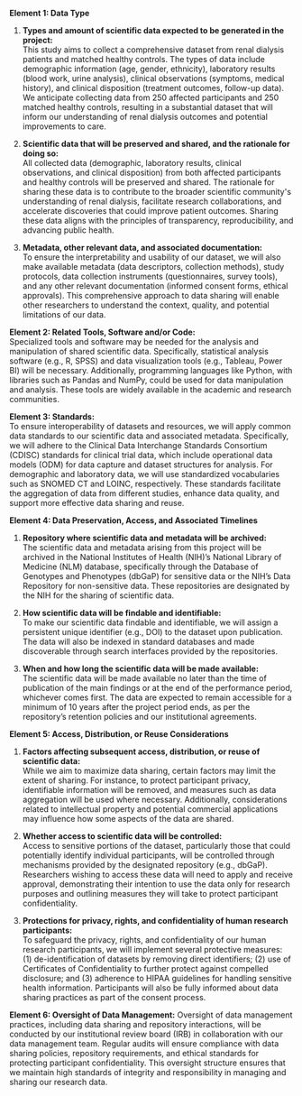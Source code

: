 **Element 1: Data Type**
1. **Types and amount of scientific data expected to be generated in the project:**   
   This study aims to collect a comprehensive dataset from renal dialysis patients and matched healthy controls. The types of data include demographic information (age, gender, ethnicity), laboratory results (blood work, urine analysis), clinical observations (symptoms, medical history), and clinical disposition (treatment outcomes, follow-up data). We anticipate collecting data from 250 affected participants and 250 matched healthy controls, resulting in a substantial dataset that will inform our understanding of renal dialysis outcomes and potential improvements to care.

2. **Scientific data that will be preserved and shared, and the rationale for doing so:**  
   All collected data (demographic, laboratory results, clinical observations, and clinical disposition) from both affected participants and healthy controls will be preserved and shared. The rationale for sharing these data is to contribute to the broader scientific community's understanding of renal dialysis, facilitate research collaborations, and accelerate discoveries that could improve patient outcomes. Sharing these data aligns with the principles of transparency, reproducibility, and advancing public health.

3. **Metadata, other relevant data, and associated documentation:**   
   To ensure the interpretability and usability of our dataset, we will also make available metadata (data descriptors, collection methods), study protocols, data collection instruments (questionnaires, survey tools), and any other relevant documentation (informed consent forms, ethical approvals). This comprehensive approach to data sharing will enable other researchers to understand the context, quality, and potential limitations of our data.

**Element 2: Related Tools, Software and/or Code:**  
Specialized tools and software may be needed for the analysis and manipulation of shared scientific data. Specifically, statistical analysis software (e.g., R, SPSS) and data visualization tools (e.g., Tableau, Power BI) will be necessary. Additionally, programming languages like Python, with libraries such as Pandas and NumPy, could be used for data manipulation and analysis. These tools are widely available in the academic and research communities.

**Element 3: Standards:**  
To ensure interoperability of datasets and resources, we will apply common data standards to our scientific data and associated metadata. Specifically, we will adhere to the Clinical Data Interchange Standards Consortium (CDISC) standards for clinical trial data, which include operational data models (ODM) for data capture and dataset structures for analysis. For demographic and laboratory data, we will use standardized vocabularies such as SNOMED CT and LOINC, respectively. These standards facilitate the aggregation of data from different studies, enhance data quality, and support more effective data sharing and reuse.

**Element 4: Data Preservation, Access, and Associated Timelines**
1. **Repository where scientific data and metadata will be archived:**   
   The scientific data and metadata arising from this project will be archived in the National Institutes of Health (NIH)’s National Library of Medicine (NLM) database, specifically through the Database of Genotypes and Phenotypes (dbGaP) for sensitive data or the NIH’s Data Repository for non-sensitive data. These repositories are designated by the NIH for the sharing of scientific data.

2. **How scientific data will be findable and identifiable:**   
   To make our scientific data findable and identifiable, we will assign a persistent unique identifier (e.g., DOI) to the dataset upon publication. The data will also be indexed in standard databases and made discoverable through search interfaces provided by the repositories.

3. **When and how long the scientific data will be made available:**   
   The scientific data will be made available no later than the time of publication of the main findings or at the end of the performance period, whichever comes first. The data are expected to remain accessible for a minimum of 10 years after the project period ends, as per the repository’s retention policies and our institutional agreements.

**Element 5: Access, Distribution, or Reuse Considerations**
1. **Factors affecting subsequent access, distribution, or reuse of scientific data:**  
   While we aim to maximize data sharing, certain factors may limit the extent of sharing. For instance, to protect participant privacy, identifiable information will be removed, and measures such as data aggregation will be used where necessary. Additionally, considerations related to intellectual property and potential commercial applications may influence how some aspects of the data are shared.

2. **Whether access to scientific data will be controlled:**  
   Access to sensitive portions of the dataset, particularly those that could potentially identify individual participants, will be controlled through mechanisms provided by the designated repository (e.g., dbGaP). Researchers wishing to access these data will need to apply and receive approval, demonstrating their intention to use the data only for research purposes and outlining measures they will take to protect participant confidentiality.

3. **Protections for privacy, rights, and confidentiality of human research participants:**   
   To safeguard the privacy, rights, and confidentiality of our human research participants, we will implement several protective measures: (1) de-identification of datasets by removing direct identifiers; (2) use of Certificates of Confidentiality to further protect against compelled disclosure; and (3) adherence to HIPAA guidelines for handling sensitive health information. Participants will also be fully informed about data sharing practices as part of the consent process.

**Element 6: Oversight of Data Management:**
Oversight of data management practices, including data sharing and repository interactions, will be conducted by our institutional review board (IRB) in collaboration with our data management team. Regular audits will ensure compliance with data sharing policies, repository requirements, and ethical standards for protecting participant confidentiality. This oversight structure ensures that we maintain high standards of integrity and responsibility in managing and sharing our research data.